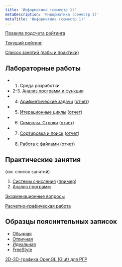 ```yaml
---
title: 'Информатика (семестр 1)'
metaDescription: 'Информатика (семестр 1)'
metaTitle: 'Информатика (семестр 1)'
---
```


[Правила подсчета рейтинга](http://ermak.cs.nstu.ru/cprog/tutor/AM1-rating.htm)

[Текущий рейтинг](https://yadi.sk/d/EPu2Eqd-dZCsv)

[Список занятий (лабы и практики)](http://ermak.cs.nstu.ru/cprog/tutor/AM1-lablist.htm)

## Лабораторные работы

- 1. Среда разработки 
- 2-3. [Анализ программ и функции](/book/2/2.5#вопросы-без-ответов)
- 4. [Арифметические задачи](/book/4/4.2#лабораторный-практикум) ([отчет](http://ermak.cs.nstu.ru/cprog/tutor/%D0%90%D0%9C1-lab4.pdf))
- 5. [Итерационные циклы](/book/4/4.3#лабораторный-практикум) ([отчет](http://ermak.cs.nstu.ru/cprog/tutor/%D0%90%D0%9C1-lab5.pdf))
- 6. [Символы. Строки](/book/4/4.4#лабораторный-практикум) ([отчет](http://ermak.cs.nstu.ru/cprog/tutor/%D0%90%D0%9C1-lab6.pdf))
- 7. [Сортировка и поиск](/book/4/4.6#лабораторный-практикум) ([отчет](http://ermak.cs.nstu.ru/cprog/tutor/%D0%90%D0%9C1-lab7.pdf))
- 8. [Работа с файлами](/book/4/4.5) ([отчет](http://ermak.cs.nstu.ru/cprog/tutor/%D0%90%D0%9C1-lab7.pdf))

## Практические занятия
(см. список занятий)

1. [Системы счисления](/book/1/1.3) ([пример](http://ermak.cs.nstu.ru/cprog/tutor/1-1kr-example.JPG))
2. [Анализ программ](http://ermak.cs.nstu.ru/cprog/tutor/AM1-tsk22.htm)

[Экзаменационные вопросы](/tasks/exams/exam-1)

[Расчетно-графическая работа](/tasks/projects#1-графика-и-анимация)

## Образцы пояснительных записок

- [Обычная](http://ermak.cs.nstu.ru/cprog/tutor/rgr1-example0.pdf)
- [Отличная](http://ermak.cs.nstu.ru/cprog/tutor/rgr1-example1.pdf)
- [Идеальная](http://ermak.cs.nstu.ru/cprog/tutor/rgr1-example2.pdf)
- [FreeStyle](http://ermak.cs.nstu.ru/cprog/tutor/rgr1-example3.pdf)

[2D-3D-графика OpenGL (Glut) для РГР](https://yadi.sk/d/UtSLCdg-m3Mrc)
 

 
